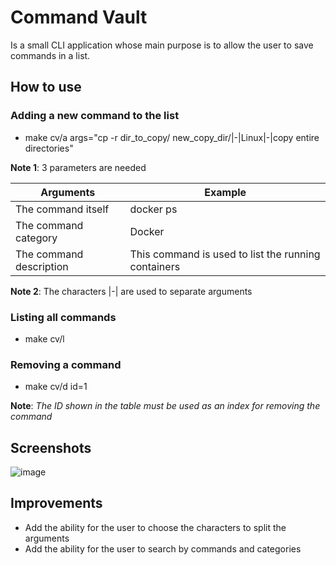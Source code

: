# Command Vault
Is a small CLI application whose main purpose is to allow the user to save commands in a list.

## How to use

### Adding a new command to the list

- make cv/a args="cp -r dir_to_copy/ new_copy_dir/|-|Linux|-|copy entire directories"

**Note 1**: 3 parameters are needed

| Arguments         | Example                                               |
| ----------------- | ---------------------------------------------------------------- |
| The command itself      | docker ps |
| The command category    | Docker |
| The command description | This command is used to list the running containers |

**Note 2**: The characters |-| are used to separate arguments

### Listing all commands

- make cv/l

### Removing a command

- make cv/d id=1

**Note**: *The ID shown in the table must be used as an index for removing the command*

## Screenshots
![image](https://user-images.githubusercontent.com/27534241/183266869-608e0225-e1c5-49b9-a756-e65589fc8ae1.png)

## Improvements

- Add the ability for the user to choose the characters to split the arguments
- Add the ability for the user to search by commands and categories
